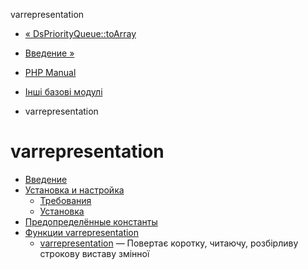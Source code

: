 varrepresentation

-   [« DsPriorityQueue::toArray](ds-priorityqueue.toarray.html)
    
-   [Введение »](intro.var_representation.html)
    
-   [PHP Manual](index.html)
    
-   [Інші базові модулі](refs.basic.other.html)
    
-   varrepresentation
    

# varrepresentation

-   [Введение](intro.var_representation.html)
-   [Установка и настройка](var-representation.setup.html)
    -   [Требования](var-representation.requirements.html)
    -   [Установка](var-representation.installation.html)
-   [Предопределённые константы](var-representation.constants.html)
-   [Функции varrepresentation](ref.var-representation.html)
    -   [varrepresentation](function.var-representation.html) — Повертає коротку, читаючу, розбірливу строкову виставу змінної